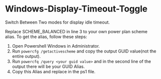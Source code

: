 # Windows-Display-Timeout-Toggle
Switch Between Two modes for display idle timeout.

Replace SCHEME_BALANCED in line 3 to your own power plan scheme alias.
To get the alias, follow these steps:
1. Open Powershell Windows in Administrator.
2. Run `powercfg /getactivescheme` and copy the output GUID value(not the entire output).
3. Run `powercfq /query <your guid value>` and in the second line of the output there will be your GUID Alias.
4. Copy this Alias and replace in the ps1 file.
